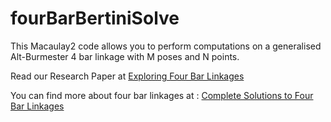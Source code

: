 # fourBarBertiniSolve
This Macaulay2 code allows you to perform computations on a generalised Alt-Burmester 4 bar linkage with M poses and N points.

Read our Research Paper at [Exploring Four Bar Linkages](M490_Kinematics.pdf)

You can find more about four bar linkages at : [Complete Solutions to Four Bar Linkages](https://www3.nd.edu/~jhauenst/preprints/bhmmwBurmester.pdf)
